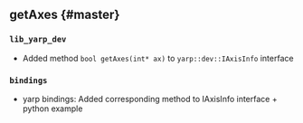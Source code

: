 getAxes {#master}
-----------

### `lib_yarp_dev`

* Added method `bool getAxes(int* ax)` to `yarp::dev::IAxisInfo` interface

### `bindings`

* yarp bindings: Added corresponding method to IAxisInfo interface + python example
